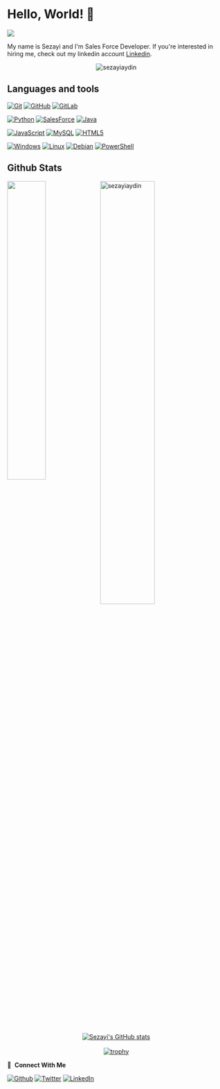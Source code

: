 # Hello, World! 👋

<img src="https://github.com/sezayiaydin/salesdevelopernew/blob/main/Repository/greetings.gif" align="center" style="width: 100 height: 20 padding: 5px" />

My name is Sezayi and I'm Sales Force Developer.
If you're interested in hiring me, check out my linkedin account [Linkedin](https://www.linkedin.com/in/sezayi/). 
<p align="center">
  <img src="https://komarev.com/ghpvc/?username=sezayiaydin&label=Profile%20views&color=0e75b6&style=flat" alt="sezayiaydin" />
</p>

## Languages and tools

[![Git](https://github.com/sezayiaydin/salesdevelopernew/blob/main/Repository/git.svg)](https://git-scm.com)
[![GitHub](https://github.com/sezayiaydin/salesdevelopernew/blob/main/Repository/github.svg)](https://github.com/sezayiaydin)
[![GitLab](https://img.shields.io/badge/GitLab-%23c9d1d9?logo=GitLab)]([https://www.salesforce.com/](https://about.gitlab.com/why-gitlab))

[![Python](https://github.com/sezayiaydin/salesdevelopernew/blob/main/Repository/python.svg)](https://www.python.org)
[![SalesForce](https://img.shields.io/badge/Salesforce-%23c9d1d9?logo=Salesforce)](https://www.salesforce.com/)
[![Java](https://img.shields.io/badge/Java-%23c9d1d9?logo=Java)](https://www.java.com/en/)

[![JavaScript](https://img.shields.io/badge/-JavaScript-%23c9d1d9?logo=JavaScript)](https://www.javascript.com)
[![MySQL](https://img.shields.io/badge/-MySQL-%23c9d1d9?logo=MySQL)](https://www.mysql.com/)
[![HTML5](https://img.shields.io/badge/-HTML5-%23c9d1d9?logo=HTML5)]()

[![Windows](https://img.shields.io/badge/-Windows-%23c9d1d9?logo=Windows)](https://www.microsoft.com/)
[![Linux](https://github.com/sezayiaydin/salesdevelopernew/blob/main/Repository/linux.svg)](https://www.linux.org)
[![Debian](https://github.com/sezayiaydin/salesdevelopernew/blob/main/Repository/debian.svg)](https://www.debian.org)
[![PowerShell](https://img.shields.io/badge/-PowerShell-%23c9d1d9?logo=PowerShell)]()

<h2> Github Stats </h2> 
<a href="https://github.com/sezayiaydin/github-readme-stats"><img align="left" width="42%" src="https://github-readme-stats.vercel.app/api/top-langs/?username=sezayiaydin&layout=compact&theme=tokyonight" /></a>
<img width="50%" src="https://github-readme-streak-stats.herokuapp.com/?user=sezayiaydin&theme=tokyonight" alt="sezayiaydin" />
</br>

<div id="github_stats" align="center">

[![Sezayi's GitHub stats](https://github-readme-stats.vercel.app/api?username=sezayiaydin&count_private=true&show_icons=true&theme=radical&hide_border=true)](#!)
<br>
<br>
[![trophy](https://github-profile-trophy.vercel.app/?username=sezayiaydin)](https://github.com/sezayiaydin/github-profile-trophy)
</br>
</div>

🔗 &nbsp;**Connect With Me**
<p><a href="https://github.com/sezayiaydin" target="_blank"><img alt="Github" src="https://img.shields.io/badge/GitHub-%2312100E.svg?&style=for-the-badge&logo=Github&logoColor=white" /></a>
<a href="https://twitter.com/" target="_blank"><img alt="Twitter" src="https://img.shields.io/badge/twitter-%231DA1F2.svg?&style=for-the-badge&logo=twitter&logoColor=white" /></a>
<a href="https://www.linkedin.com/in/sezayi/" target="_blank"><img alt="LinkedIn" src="https://img.shields.io/badge/linkedin-%230077B5.svg?&style=for-the-badge&logo=linkedin&logoColor=white" /></a> 

</p>
